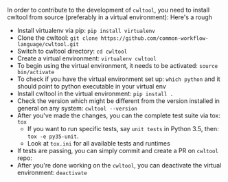 In order to contribute to the development of ``cwltool``, you need to install cwltool from source (preferably in a virtual environment):
Here's a rough 
- Install virtualenv via pip: ``pip install virtualenv``
- Clone the cwltool: ``git clone https://github.com/common-workflow-language/cwltool.git``
- Switch to cwltool directory: ``cd cwltool``
- Create a virtual environment: ``virtualenv cwltool``
- To begin using the virtual environment, it needs to be activated: ``source bin/activate``
- To check if you have the virtual environment set up: ``which python`` and it should point to python executable in your virtual env
- Install cwltool in the virtual environment: ``pip install .``
- Check the version which might be different from the version installed in general on any system: ``cwltool --version``
- After you've made the changes, you can the complete test suite via tox: ``tox``
	- If you want to run specific tests, say ``unit tests`` in Python 3.5, then: ``tox -e py35-unit``.
	- Look at ``tox.ini`` for all available tests and runtimes
- If tests are passing, you can simply commit and create a PR on ``cwltool`` repo:
- After you're done working on the ``cwltool``, you can deactivate the virtual environment: ``deactivate``